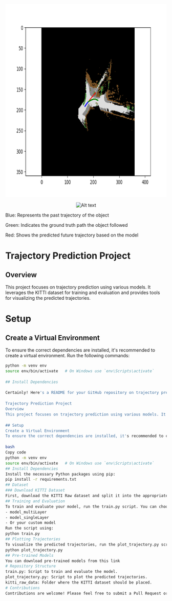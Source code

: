 <p align="center">
<img src="/Images/video_vehicle_107.png" alt="Alt text" width="800" height="600"/>
</p>
<p align="center">
<img src="/Images/Demo.gif" alt="Alt text" width="800" height="600"/>
</p>



Blue: Represents the past trajectory of the object

Green: Indicates the ground truth path the object followed

Red: Shows the predicted future trajectory based on the model

# Trajectory Prediction Project
## Overview
This project focuses on trajectory prediction using various models. It leverages the KITTI dataset for training and evaluation and provides tools for visualizing the predicted trajectories.
# Setup
## Create a Virtual Environment
To ensure the correct dependencies are installed, it's recommended to create a virtual environment. Run the following commands:

```bash
python -m venv env
source env/bin/activate   # On Windows use `env\Scripts\activate`

## Install Dependencies

Certainly! Here's a README for your GitHub repository on trajectory prediction:

Trajectory Prediction Project
Overview
This project focuses on trajectory prediction using various models. It leverages the KITTI dataset for training and evaluation, and provides tools for visualizing the predicted trajectories.

## Setup
Create a Virtual Environment
To ensure the correct dependencies are installed, it's recommended to create a virtual environment. Run the following commands:

bash
Copy code
python -m venv env
source env/bin/activate   # On Windows use `env\Scripts\activate`
## Install Dependencies
Install the necessary Python packages using pip:
pip install -r requirements.txt
## Dataset 
### Download KITTI Dataset
First, download the KITTI Raw dataset and split it into the appropriate format. Place the dataset in the kitti_raw_data folder.
## Training and Evaluation
To train and evaluate your model, run the train.py script. You can choose between different models by setting the appropriate model in the script:
- model_multiLayer
- model_singleLayer
- Or your custom model
Run the script using:
python train.py
## Plotting Trajectories
To visualize the predicted trajectories, run the plot_trajectory.py script:
python plot_trajectory.py
## Pre-trained Models
You can download pre-trained models from this link 
# Repository Structure
train.py: Script to train and evaluate the model.
plot_trajectory.py: Script to plot the predicted trajectories.
kitti_raw_data: Folder where the KITTI dataset should be placed.
# Contributions
Contributions are welcome! Please feel free to submit a Pull Request or open an issue.
